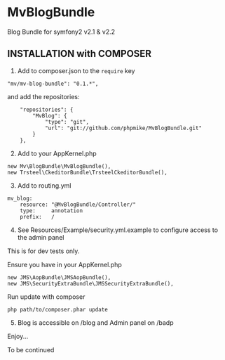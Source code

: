 MvBlogBundle
============

Blog Bundle for symfony2 v2.1 &amp; v2.2

## INSTALLATION with COMPOSER 

1)  Add to composer.json to the `require` key  

``` 
"mv/mv-blog-bundle": "0.1.*",
``` 

and add the repositories:

```
    "repositories": {
        "MvBlog": {
            "type": "git",
            "url": "git://github.com/phpmike/MvBlogBundle.git"
        }
    },   
```

2)  Add to your AppKernel.php

```
new Mv\BlogBundle\MvBlogBundle(),
new Trsteel\CkeditorBundle\TrsteelCkeditorBundle(),
```

3)  Add to routing.yml

```
mv_blog:
    resource: "@MvBlogBundle/Controller/"
    type:     annotation
    prefix:   /
```

4)  See Resources/Example/security.yml.example to configure access to the admin panel

This is for dev tests only.

Ensure you have in your AppKernel.php

```
new JMS\AopBundle\JMSAopBundle(),
new JMS\SecurityExtraBundle\JMSSecurityExtraBundle(),
```

Run update with composer

```
php path/to/composer.phar update
```

5)  Blog is accessible on /blog and Admin panel on /badp

Enjoy...

To be continued
